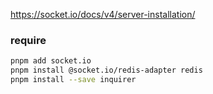 https://socket.io/docs/v4/server-installation/

### require
```zsh
pnpm add socket.io
pnpm install @socket.io/redis-adapter redis
pnpm install --save inquirer
```